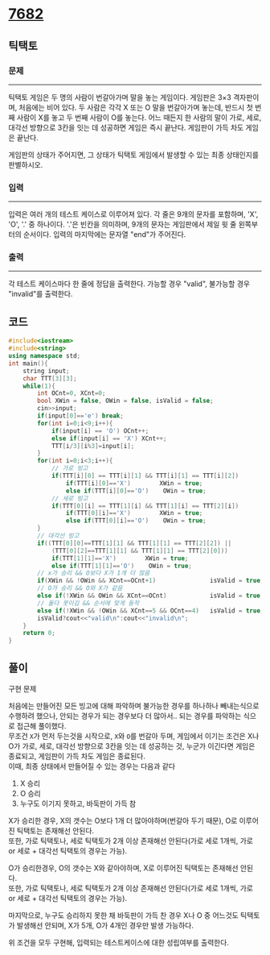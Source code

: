 # [7682](https://www.acmicpc.net/problem/7682)

## 틱택토

### 문제

---

틱택토 게임은 두 명의 사람이 번갈아가며 말을 놓는 게임이다. 게임판은 3×3 격자판이며, 처음에는 비어 있다. 두 사람은 각각 X 또는 O 말을 번갈아가며 놓는데, 반드시 첫 번째 사람이 X를 놓고 두 번째 사람이 O를 놓는다. 어느 때든지 한 사람의 말이 가로, 세로, 대각선 방향으로 3칸을 잇는 데 성공하면 게임은 즉시 끝난다. 게임판이 가득 차도 게임은 끝난다.

게임판의 상태가 주어지면, 그 상태가 틱택토 게임에서 발생할 수 있는 최종 상태인지를 판별하시오.

### 입력

---

입력은 여러 개의 테스트 케이스로 이루어져 있다. 각 줄은 9개의 문자를 포함하며, 'X', 'O', '.' 중 하나이다. '.'은 빈칸을 의미하며, 9개의 문자는 게임판에서 제일 윗 줄 왼쪽부터의 순서이다. 입력의 마지막에는 문자열 "end"가 주어진다.

### 출력

---

각 테스트 케이스마다 한 줄에 정답을 출력한다. 가능할 경우 "valid", 불가능할 경우 "invalid"를 출력한다.

## 코드

```c++
#include<iostream>
#include<string>
using namespace std;
int main(){
    string input;
    char TTT[3][3];
    while(1){
        int OCnt=0, XCnt=0;
        bool XWin = false, OWin = false, isValid = false;
        cin>>input;
        if(input[0]=='e') break;
        for(int i=0;i<9;i++){
            if(input[i] == 'O') OCnt++;
            else if(input[i] == 'X') XCnt++;
            TTT[i/3][i%3]=input[i];
        }
        for(int i=0;i<3;i++){
            // 가로 빙고
            if(TTT[i][0] == TTT[i][1] && TTT[i][1] == TTT[i][2])
                if(TTT[i][0]=='X')        XWin = true;
                else if(TTT[i][0]=='O')    OWin = true;
            // 세로 빙고
            if(TTT[0][i] == TTT[1][i] && TTT[1][i] == TTT[2][i])
                if(TTT[0][i]=='X')        XWin = true;
                else if(TTT[0][i]=='O')    OWin = true;
        }
        // 대각선 빙고
        if((TTT[0][0]==TTT[1][1] && TTT[1][1] == TTT[2][2]) || 
            (TTT[0][2]==TTT[1][1] && TTT[1][1] == TTT[2][0]))
            if(TTT[1][1]=='X')        XWin = true;
            else if(TTT[1][1]=='O')    OWin = true;
        // x가 승리 && O보다 X가 1개 더 많음
        if(XWin && !OWin && XCnt==OCnt+1)               isValid = true;
        // O가 승리 && O와 X가 같음
        else if(!XWin && OWin && XCnt==OCnt)            isValid = true;
        // 둘다 못이김 && 순서에 맞게 동작
        else if(!XWin && !OWin && XCnt==5 && OCnt==4)   isValid = true;
        isValid?cout<<"valid\n":cout<<"invalid\n";
    }
    return 0;
}
```

## 풀이

구현 문제

처음에는 만들어진 모든 빙고에 대해 파악하며 불가능한 경우를 하나하나 빼내는식으로 수행하려 했으나, 안되는 경우가 되는 경우보다 더 많아서.. 되는 경우를 파악하는 식으로 접근해 풀이했다.  
무조건 `X`가 먼저 두는것을 시작으로, `X`와 `O`를 번갈아 두며, 게임에서 이기는 조건은 X나 O가 가로, 세로, 대각선 방향으로 3칸을 잇는 데 성공하는 것, 누군가 이긴다면 게임은 종료되고, 게임판이 가득 차도 게임은 종료된다.  
이때, 최종 상태에서 만들어질 수 있는 경우는 다음과 같다

1. X 승리
2. O 승리
3. 누구도 이기지 못하고, 바둑판이 가득 참

X가 승리한 경우, X의 갯수는 O보다 1개 더 많아야하며(번갈아 두기 때문), O로 이루어진 틱택토는 존재해선 안된다.  
또한, 가로 틱택토나, 세로 틱택토가 2개 이상 존재해선 안된다(가로 세로 1개씩, 가로 or 세로 + 대각선 틱택토의 경우는 가능).  

O가 승리한경우, O의 갯수는 X와 같아야하며, X로 이루어진 틱택토는 존재해선 안된다.  
또한, 가로 틱택토나, 세로 틱택토가 2개 이상 존재해선 안된다(가로 세로 1개씩, 가로 or 세로 + 대각선 틱택토의 경우는 가능).  

마지막으로, 누구도 승리하지 못한 채 바둑판이 가득 찬 경우 X나 O 중 어느것도 틱택토가 발생해선 안되며, X가 5개, O가 4개인 경우만 발생 가능하다.  

위 조건을 모두 구현해, 입력되는 테스트케이스에 대한 성립여부를 출력한다.  

